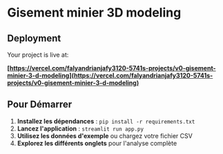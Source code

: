 # Gisement minier 3D modeling

## Deployment

Your project is live at:

**[https://vercel.com/falyandrianjafy3120-5741s-projects/v0-gisement-minier-3-d-modeling](https://vercel.com/falyandrianjafy3120-5741s-projects/v0-gisement-minier-3-d-modeling)**

## Pour Démarrer

1. **Installez les dépendances** : `pip install -r requirements.txt`
2. **Lancez l'application** : `streamlit run app.py`
3. **Utilisez les données d'exemple** ou chargez votre fichier CSV
4. **Explorez les différents onglets** pour l'analyse complète
